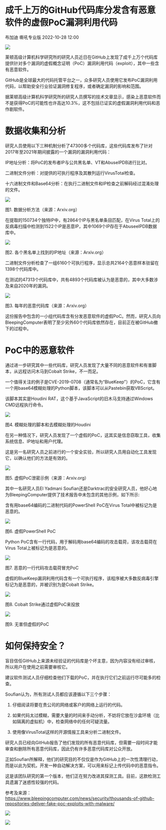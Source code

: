#  成千上万的GitHub代码库分发含有恶意软件的虚假PoC漏洞利用代码   
布加迪  嘶吼专业版   2022-10-28 12:00  
  
![](https://mmbiz.qpic.cn/mmbiz_gif/wpkib3J60o297rwgIksvLibPOwR24tqI8dGRUah80YoBLjTBJgws2n0ibdvfvv3CCm0MIOHTAgKicmOB4UHUJ1hH5g/640?wx_fmt=gif "")  
  
莱顿高级计算机科学研究所的研究人员近日在GitHub上发现了成千上万个代码库提供针对多个漏洞的虚假概念证明（PoC）漏洞利用代码（exploit），其中一些含有恶意软件。  
  
GitHub是全球最大的代码托管平台之一，众多研究人员使用它发布PoC漏洞利用代码，以帮助安全行业验证漏洞修复程序，或者确定漏洞的影响和范围。  
  
据莱顿高级计算机科学研究所的研究人员撰写的技术文章显示，感染上恶意软件而不是获得PoC的可能性也许高达10.3%，这不包括已证实的虚假漏洞利用代码和恶作剧软件。  
# 数据收集和分析  
  
研究人员使用以下三种机制分析了47300多个代码库，这些代码库发布了针对2017年至2021年期间披露的一个漏洞的漏洞利用代码：  
  
IP地址分析：将PoC的发布者IP与公共黑名单、VT和AbuseIPDB进行比对。  
  
二进制文件分析：对提供的可执行程序及其散列运行VirusTotal检查。  
  
十六进制文件和Base64分析：在执行二进制文件和IP检查之前解码经过混淆处理的文件。  
  
![](https://mmbiz.qpic.cn/sz_mmbiz_png/wpkib3J60o2icBzpZvEeWqs0ZuRQrm9KicibDpY1Ocbrj2IDGZuicdkiaGZKPiaVHwS1GoEcZAqkSvKyicbEicbRuqPXVUg/640?wx_fmt=png "")  
  
图1. 数据分析方法（来源：Arxiv.org）  
  
在提取的150734个独特IP中，有2864个IP与黑名单条目匹配，在Virus Total上的反病毒扫描中检测到1522个IP是恶意IP，其中1069个IP存在于AbuseeIPDB数据库中。  
  
![](https://mmbiz.qpic.cn/sz_mmbiz_png/wpkib3J60o2icBzpZvEeWqs0ZuRQrm9KicibmR0IA7Jh1fjMLLzPmAFMKicesUWsicTYVtqW3BdRHmFONucsJHHpnyBw/640?wx_fmt=png "")  
  
图2. 各个黑名单上找到的IP地址（来源：Arxiv.org）  
  
二进制文件分析检查了一组6160个可执行程序，显示总共2164个恶意样本驻留在1398个代码库中。  
  
在测试的47313个代码库中，共有4893个代码库被认为是恶意的，其中大多数涉及来自2020年的漏洞。  
  
![](https://mmbiz.qpic.cn/sz_mmbiz_png/wpkib3J60o2icBzpZvEeWqs0ZuRQrm9KicibGOFh5ACA7HXictOK1rl8Kn9MoE8P4uGcMSFLicj9zwMBD0Sbrs3DN8CA/640?wx_fmt=png "")  
  
图3. 每年的恶意代码库（来源：Arxiv.org）  
  
这份报告中包含的一小组代码库含有分发恶意软件的虚假PoC。然而，研究人员向BleepingComputer表明了至少另外60个代码库依然存在，目前正在被GitHub撤下的过程中。  
# PoC中的恶意软件  
  
通过进一步研究其中一些代码库，研究人员发现了大量不同的恶意软件和有害脚本，从远程访问木马到Cobalt Strike，不一而足。  
  
一个值得关注的例子是CVE-2019-0708（通常名为“BlueKeep”）的PoC，它含有一个用base64模糊处理的Python脚本，该脚本可以从Pastebin获取VBScript。  
  
该脚本其实是Houdini RAT，这个基于JavaScript的旧木马支持通过Windows CMD远程执行命令。  
  
![](https://mmbiz.qpic.cn/sz_mmbiz_png/wpkib3J60o2icBzpZvEeWqs0ZuRQrm9KicibZjvia0EtL1SoDlp0eGWFVfOO3f4ssC7Aib0nCoHtWzZ3bZNLciclXDjhQ/640?wx_fmt=png "")  
  
图4. 模糊处理的脚本和去模糊处理的Houdini  
  
在另一种情况下，研究人员发现了一个虚假的PoC，这其实是信息窃取工具，收集系统信息、IP地址和用户代理。  
  
这是另一名研究人员之前进行的一个安全实验，所以研究人员用自动化工具发现它，以确认他们的方法是有效的。  
  
![](https://mmbiz.qpic.cn/sz_mmbiz_png/wpkib3J60o2icBzpZvEeWqs0ZuRQrm9Kiciba7MtQFewsZBic1WgWdeVibdRCHYrBr6nd0jjJPY5IkcNVFTULGTwvBXg/640?wx_fmt=png "")  
  
图5. 虚假PoC泄密示例（来源：Arxiv.org）  
  
其中一名研究人员El Yadmani Soufian还是Darktrac的安全研究人员，他好心地为BleepingComputer提供了技术报告中未包含的其他示例，如下所示:  
  
含有用base64编码的二进制代码的PowerShell PoC在Virus Total中被标记为是恶意的。  
  
![](https://mmbiz.qpic.cn/sz_mmbiz_png/wpkib3J60o2icBzpZvEeWqs0ZuRQrm9KicibgN6Z1iaYzSrguqmQAmibvUzg8ibjcBxgJc81S8vW1KXrDn4c3Z8bR90iag/640?wx_fmt=png "")  
  
图6. 虚假PowerShell PoC  
  
Python PoC含有一行代码，用于解码用base64编码的攻击载荷，该攻击载荷在Virus Total上被标记为是恶意的。  
  
![](https://mmbiz.qpic.cn/sz_mmbiz_png/wpkib3J60o2icBzpZvEeWqs0ZuRQrm9KicibPaI4YnXsmaS0QtBNUXv8D7WpIwJXSWevcQVlTJCGSib412WcV2yrxzQ/640?wx_fmt=png "")  
  
图7. 恶意的一行代码攻击载荷冒充PoC  
  
虚假的BlueKeep漏洞利用代码含有一个可执行程序，该程序被大多数反病毒引擎标记为是恶意的，并被识别为是Cobalt Strike。  
  
![](https://mmbiz.qpic.cn/sz_mmbiz_png/wpkib3J60o2icBzpZvEeWqs0ZuRQrm9KicibyMdR71DglpT98z7qoUIHTdzZwnjibg3maMxZjNGN0Z7ux6whPLr47xw/640?wx_fmt=png "")  
  
图8. Cobalt Strike通过虚假PoC来投放  
  
![](https://mmbiz.qpic.cn/sz_mmbiz_png/wpkib3J60o2icBzpZvEeWqs0ZuRQrm9Kicib9kYhSc1XsAFV5Jw9edtyvy46OiazMqx7zAXT4CXMeoo1fQicgMwic7mxg/640?wx_fmt=png "")  
  
图9. 无害但虚假的PoC  
# 如何保持安全？  
  
盲目信任GitHub上来源未经验证的代码库是个坏主意，因为内容没有经过审核，所以用户在使用之前需要审核它。  
  
建议软件测试人员仔细检查他们下载的PoC，并在执行它们之前运行尽可能多的检查。  
  
Soufian认为，所有测试人员都应该遵循以下三个步骤：  
  
1. 仔细阅读将要在贵公司的网络或客户的网络上运行的代码。  
  
2. 如果代码太过模糊，需要大量的时间来手动分析，不妨将它放在沙盒环境（比如隔离的虚拟机）中，检查网络中的任何可疑流量。  
  
3. 使用像VirusTotal这样的开源情报工具来分析二进制文件。  
  
研究人员已经向GitHub报告了他们发现的所有恶意代码库，但需要一段时间才能审查和删除所有恶意代码库，因此仍有许多恶意代码库对公众开放。  
  
正如Soufian所解释，他们的研究目的不仅仅是作为GitHub上的一次性清理行动，而是以此为契机，开发一种自动解决方案，可以用来标记上传代码中的恶意指令。  
  
这是该团队研究的第一个版本，他们正在努力改进其探测工具。目前，这款检测工具遗漏了迷惑性较强的代码。  
  
参考及来源：  
https://www.bleepingcomputer.com/news/security/thousands-of-github-repositories-deliver-fake-poc-exploits-with-malware/  
  
![](https://mmbiz.qpic.cn/sz_mmbiz_png/wpkib3J60o2icBzpZvEeWqs0ZuRQrm9KicibhuaKy6A3WHLicJOfiaaRPH2vemibJNmia9zCAkqwmpoxOQibk7qZTibpbqDw/640?wx_fmt=png "")  
  
![](https://mmbiz.qpic.cn/sz_mmbiz_png/wpkib3J60o2icBzpZvEeWqs0ZuRQrm9KicibTnS3BkPFicuiafxVd2ud5NdtMbNibicjqaPwuH2YQkRtveM7qKELdVqwpw/640?wx_fmt=png "")  
  
  
